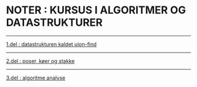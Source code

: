 # NOTER : KURSUS I ALGORITMER OG DATASTRUKTURER

----------------

[1.del : datastrukturen kaldet uion-find](1Del_Union_find_1.md)

----------------

[2.del : poser, køer og stakke](2Del_poser_koer_stakke.md)

----------------

[3.del : algoritme analyse](3Del_algoritmeanalyse.md)
